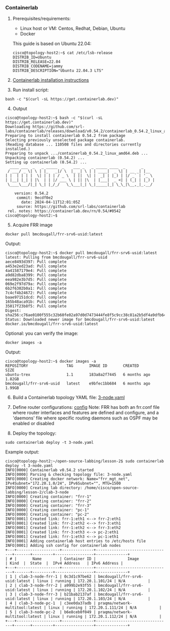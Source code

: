 ### Containerlab

1. Prerequisites/requirements:
   * Linux host or VM: Centos, Redhat, Debian, Ubuntu
   * Docker 
  
   This guide is based on Ubuntu 22.04:
    ```
    cisco@topology-host2:~$ cat /etc/lsb-release 
    DISTRIB_ID=Ubuntu
    DISTRIB_RELEASE=22.04
    DISTRIB_CODENAME=jammy
    DISTRIB_DESCRIPTION="Ubuntu 22.04.3 LTS"
    ```

2. [Containerlab installation instructions](https://containerlab.dev/install/)

3. Run install script:
```
bash -c "$(curl -sL https://get.containerlab.dev)"
```

4. Output
```
cisco@topology-host2:~$ bash -c "$(curl -sL https://get.containerlab.dev)"
Downloading https://github.com/srl-labs/containerlab/releases/download/v0.54.2/containerlab_0.54.2_linux_amd64.deb
Preparing to install containerlab 0.54.2 from package
Selecting previously unselected package containerlab.
(Reading database ... 110508 files and directories currently installed.)
Preparing to unpack .../containerlab_0.54.2_linux_amd64.deb ...
Unpacking containerlab (0.54.2) ...
Setting up containerlab (0.54.2) ...
  ____ ___  _   _ _____  _    ___ _   _ _____ ____  _       _     
 / ___/ _ \| \ | |_   _|/ \  |_ _| \ | | ____|  _ \| | __ _| |__  
| |  | | | |  \| | | | / _ \  | ||  \| |  _| | |_) | |/ _` | '_ \ 
| |__| |_| | |\  | | |/ ___ \ | || |\  | |___|  _ <| | (_| | |_) |
 \____\___/|_| \_| |_/_/   \_\___|_| \_|_____|_| \_\_|\__,_|_.__/ 

    version: 0.54.2
     commit: 9ecdf0e2
       date: 2024-04-11T12:01:05Z
     source: https://github.com/srl-labs/containerlab
 rel. notes: https://containerlab.dev/rn/0.54/#0542
cisco@topology-host2:~$ 
```

5. Acquire FRR image
```
docker pull bmcdougall/frr-srv6-usid:latest
```

Output:
```
cisco@topology-host2:~$ docker pull bmcdougall/frr-srv6-usid:latest
latest: Pulling from bmcdougall/frr-srv6-usid
aece8493d397: Pull complete 
a453e2ed23ad: Pull complete 
4a41587179e4: Pull complete 
a9d82dba8399: Pull complete 
eea982e3b7d5: Pull complete 
069e2f97d79a: Pull complete 
6b2f6302b0a1: Pull complete 
7c4cf4b24672: Pull complete 
baae97151dcd: Pull complete 
165b48aca91b: Pull complete 
35017f23b8f5: Pull complete 
Digest: sha256:c76ae0100f555c32b60fe02a97d0d7473444fe8f5c9cc38c81a2b5df4a9dfb64
Status: Downloaded newer image for bmcdougall/frr-srv6-usid:latest
docker.io/bmcdougall/frr-srv6-usid:latest
```

Optional: you can verify the image:
```
docker images -a
```

Output:
```
cisco@topology-host2:~$ docker images -a
REPOSITORY                 TAG       IMAGE ID       CREATED         SIZE
ubuntu-trex                1.1       183a8a2f7445   6 months ago    1.82GB
bmcdougall/frr-srv6-usid   latest    e9bfec1bb684   6 months ago    1.99GB
```

6. Build a Containerlab topology YAML file: [3-node.yaml](3-node.yaml)

7. Define router configurations:  [config](config)
   Note: FRR has both an frr.conf file where router interfaces and features are defined and configure, and a 'daemons' file where specific routing daemons such as OSPF may be enabled or disabled

8. Deploy the topology: 
```
sudo containerlab deploy -t 3-node.yaml 
```

Example output:
```
cisco@topology-host2:~/open-source-labbing/lesson-2$ sudo containerlab deploy -t 3-node.yaml 
INFO[0000] Containerlab v0.54.2 started                 
INFO[0000] Parsing & checking topology file: 3-node.yaml 
INFO[0000] Creating docker network: Name="frr_mgt_net", IPv4Subnet="172.20.1.0/24", IPv6Subnet="", MTU=1500 
INFO[0000] Creating lab directory: /home/cisco/open-source-labbing/lesson-2/clab-3-node 
INFO[0000] Creating container: "frr-1"                  
INFO[0000] Creating container: "frr-2"                  
INFO[0000] Creating container: "frr-3"                  
INFO[0000] Creating container: "pc-1"                   
INFO[0000] Creating container: "pc-2"                   
INFO[0001] Created link: frr-1:eth1 <--> frr-2:eth1     
INFO[0001] Created link: frr-2:eth2 <--> frr-3:eth1     
INFO[0001] Created link: frr-1:eth2 <--> frr-3:eth2     
INFO[0001] Created link: frr-3:eth3 <--> pc-2:eth1      
INFO[0001] Created link: frr-1:eth3 <--> pc-1:eth1      
INFO[0001] Adding containerlab host entries to /etc/hosts file 
INFO[0001] Adding ssh config for containerlab nodes     
+---+-------------------+--------------+---------------------------------+-------+---------+-----------------+--------------+
| # |       Name        | Container ID |              Image              | Kind  |  State  |  IPv4 Address   | IPv6 Address |
+---+-------------------+--------------+---------------------------------+-------+---------+-----------------+--------------+
| 1 | clab-3-node-frr-1 | 0c3d1c97be62 | bmcdougall/frr-srv6-usid:latest | linux | running | 172.20.1.101/24 | N/A          |
| 2 | clab-3-node-frr-2 | a999b2e93f55 | bmcdougall/frr-srv6-usid:latest | linux | running | 172.20.1.102/24 | N/A          |
| 3 | clab-3-node-frr-3 | b21bab2137af | bmcdougall/frr-srv6-usid:latest | linux | running | 172.20.1.103/24 | N/A          |
| 4 | clab-3-node-pc-1  | c3ee0da37adb | praqma/network-multitool:latest | linux | running | 172.20.1.111/24 | N/A          |
| 5 | clab-3-node-pc-2  | b6e8ceb0f049 | praqma/network-multitool:latest | linux | running | 172.20.1.112/24 | N/A          |
+---+-------------------+--------------+---------------------------------+-------+---------+-----------------+--------------+
```

